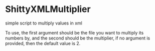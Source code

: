 # ShittyXMLMultiplier
simple script to multiply values in xml

To use, the first argument should be the file you want to multiply its numbers by,
and the second should be the multiplier, if no argument is provided, then the default value is 2.
